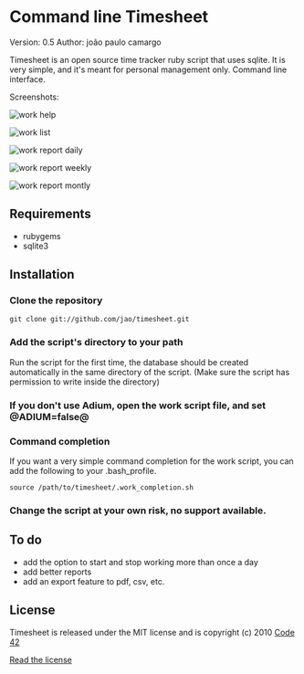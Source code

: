 # Command line Timesheet
Version: 0.5
Author: joão paulo camargo

Timesheet is an open source time tracker ruby script that uses sqlite. It is very simple, and it's meant for personal management only.
Command line interface.

Screenshots:

![work help](http://cl.ly/wiR/content)

![work list](http://cl.ly/wtv/content)

![work report daily](http://cl.ly/xsh/content)

![work report weekly](http://cl.ly/xpJ/content)

![work report montly](http://cl.ly/x41/content)

## Requirements

* rubygems
* sqlite3

## Installation

### Clone the repository

    git clone git://github.com/jao/timesheet.git
 
### Add the script's directory to your path

Run the script for the first time, the database should be created automatically in the same directory of the script. (Make sure the script has permission to write inside the directory)

### If you don't use Adium, open the work script file, and set @ADIUM=false@

### Command completion

If you want a very simple command completion for the work script, you can add the following to your .bash_profile.

    source /path/to/timesheet/.work_completion.sh
  
### Change the script at your own risk, no support available.

## To do

* add the option to start and stop working more than once a day
* add better reports
* add an export feature to pdf, csv, etc.

## License

Timesheet is released under the MIT license and is copyright (c) 2010 [Code 42](http://code42.com.br)

[Read the license](http://github.com/jao/timesheet/master/LICENSE)

